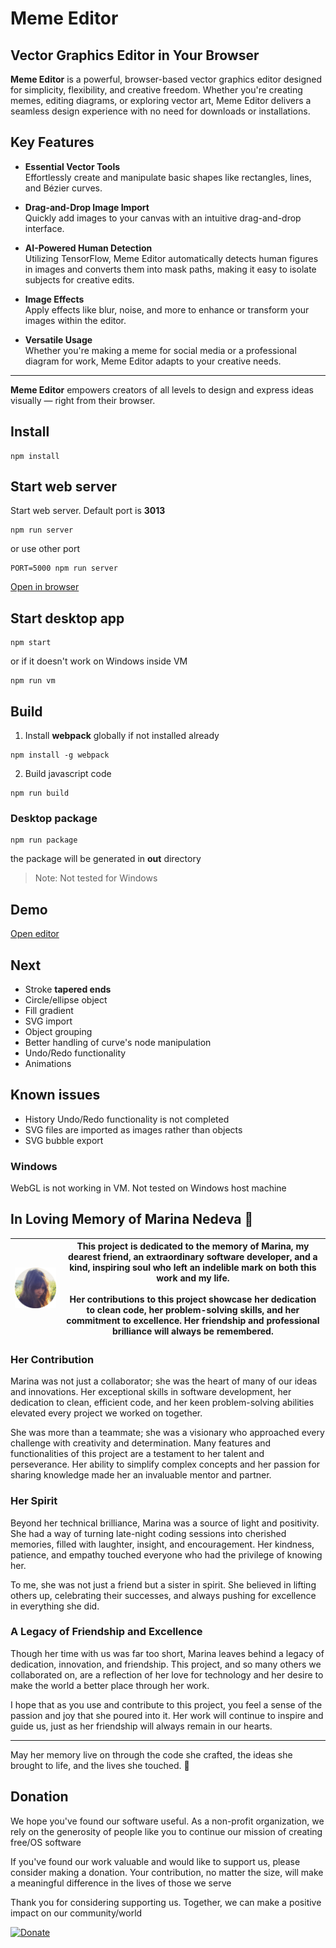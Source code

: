 
# **Meme Editor**

## Vector Graphics Editor in Your Browser

**Meme Editor** is a powerful, browser-based vector graphics editor designed for simplicity, flexibility, and creative freedom. Whether you're creating memes, editing diagrams, or exploring vector art, Meme Editor delivers a seamless design experience with no need for downloads or installations.

## **Key Features**

- **Essential Vector Tools**  
  Effortlessly create and manipulate basic shapes like rectangles, lines, and Bézier curves.

- **Drag-and-Drop Image Import**  
  Quickly add images to your canvas with an intuitive drag-and-drop interface.

- **AI-Powered Human Detection**  
  Utilizing TensorFlow, Meme Editor automatically detects human figures in images and converts them into mask paths, making it easy to isolate subjects for creative edits.

- **Image Effects**  
  Apply effects like blur, noise, and more to enhance or transform your images within the editor.

- **Versatile Usage**  
  Whether you're making a meme for social media or a professional diagram for work, Meme Editor adapts to your creative needs.

---

**Meme Editor** empowers creators of all levels to design and express ideas visually — right from their browser.


## Install

```
npm install
```


## Start web server

Start web server. Default port is **3013**

```
npm run server
```

or use other port

```
PORT=5000 npm run server
```

[Open in browser](http://127.0.0.1:3013)


## Start desktop app

```
npm start
```

or if it doesn't work on Windows inside VM

```
npm run vm
```


## Build

1. Install **webpack** globally if not installed already

```
npm install -g webpack
```

2. Build javascript code

```
npm run build
```

### Desktop package

```
npm run package
```

the package will be generated in **out** directory

> Note: Not tested for Windows


## Demo

[Open editor](https://www.sipme.io/memed)


## Next

* Stroke **tapered ends**
* Circle/ellipse object
* Fill gradient
* SVG import
* Object grouping
* Better handling of curve's node manipulation
* Undo/Redo functionality 
* Animations


## Known issues

* History Undo/Redo functionality is not completed
* SVG files are imported as images rather than objects
* SVG bubble export


### Windows

WebGL is not working in VM. Not tested on Windows host machine


## In Loving Memory of Marina Nedeva 💖

| ![Picture of Marina](public/ui/png/marina.png) | This project is dedicated to the memory of Marina, my dearest friend, an extraordinary software developer, and a kind, inspiring soul who left an indelible mark on both this work and my life. <br><br> Her contributions to this project showcase her dedication to clean code, her problem-solving skills, and her commitment to excellence. Her friendship and professional brilliance will always be remembered. |
|------------------------------------------------------|-------------------------------------------------------------------------------------------------------------------------------------------


### Her Contribution

Marina was not just a collaborator; she was the heart of many of our ideas and innovations. Her exceptional skills in software development, her dedication to clean, efficient code, and her keen problem-solving abilities elevated every project we worked on together. 

She was more than a teammate; she was a visionary who approached every challenge with creativity and determination. Many features and functionalities of this project are a testament to her talent and perseverance. Her ability to simplify complex concepts and her passion for sharing knowledge made her an invaluable mentor and partner.

### Her Spirit

Beyond her technical brilliance, Marina was a source of light and positivity. She had a way of turning late-night coding sessions into cherished memories, filled with laughter, insight, and encouragement. Her kindness, patience, and empathy touched everyone who had the privilege of knowing her.

To me, she was not just a friend but a sister in spirit. She believed in lifting others up, celebrating their successes, and always pushing for excellence in everything she did.

### A Legacy of Friendship and Excellence

Though her time with us was far too short, Marina leaves behind a legacy of dedication, innovation, and friendship. This project, and so many others we collaborated on, are a reflection of her love for technology and her desire to make the world a better place through her work.

I hope that as you use and contribute to this project, you feel a sense of the passion and joy that she poured into it. Her work will continue to inspire and guide us, just as her friendship will always remain in our hearts.

---

May her memory live on through the code she crafted, the ideas she brought to life, and the lives she touched. 💖

## Donation

We hope you've found our software useful. As a non-profit organization, we rely on the generosity of people like you to continue our mission of creating free/OS software

If you've found our work valuable and would like to support us, please consider making a donation. Your contribution, no matter the size, will make a meaningful difference in the lives of those we serve

Thank you for considering supporting us. Together, we can make a positive impact on our community/world

[![Donate](https://img.shields.io/badge/Donate-PayPal-green.svg)](https://www.paypal.com/cgi-bin/webscr?cmd=_s-xclick&hosted_button_id=XUSKMVK55P35G)
